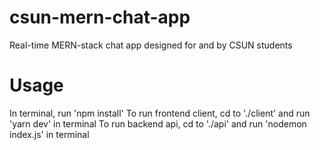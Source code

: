 # csun-mern-chat-app
Real-time MERN-stack chat app designed for and by CSUN students

# Usage
In terminal, run 'npm install'
To run frontend client, cd to './client' and run 'yarn dev' in terminal
To run backend api, cd to './api' and run 'nodemon index.js' in terminal
